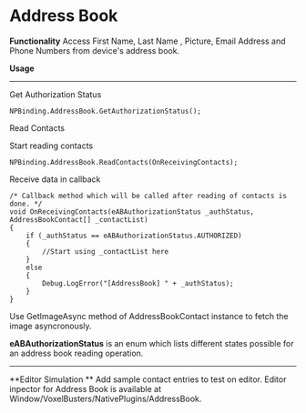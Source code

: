 # Address Book

**Functionality**
Access First Name, Last Name , Picture, Email Address and Phone Numbers from device's address book.

**Usage**


---

Get Authorization Status

```
NPBinding.AddressBook.GetAuthorizationStatus();
```

Read Contacts

Start reading contacts
```
NPBinding.AddressBook.ReadContacts(OnReceivingContacts);
``` 

Receive data in callback   

```
/* Callback method which will be called after reading of contacts is done. */
void OnReceivingContacts(eABAuthorizationStatus _authStatus, AddressBookContact[] _contactList)
{
	if (_authStatus == eABAuthorizationStatus.AUTHORIZED)
	{
		//Start using _contactList here
	}
	else
	{
		Debug.LogError("[AddressBook] " + _authStatus);
	}
}
```
Use GetImageAsync method of AddressBookContact instance to fetch the image asyncronously.     

**eABAuthorizationStatus** is an enum which lists different states possible for an address book reading operation.


---


**Editor Simulation
**
Add sample contact entries to test on editor. Editor inpector for Address Book is available at Window/VoxelBusters/NativePlugins/AddressBook.

